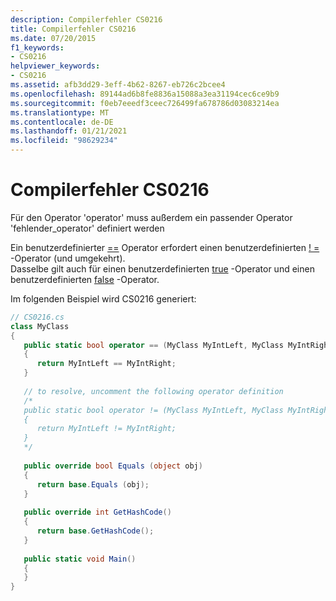 ```yaml
---
description: Compilerfehler CS0216
title: Compilerfehler CS0216
ms.date: 07/20/2015
f1_keywords:
- CS0216
helpviewer_keywords:
- CS0216
ms.assetid: afb3dd29-3eff-4b62-8267-eb726c2bcee4
ms.openlocfilehash: 89144ad6b8fe8836a15088a3ea31194cec6ce9b9
ms.sourcegitcommit: f0eb7eeedf3ceec726499fa678786d03083214ea
ms.translationtype: MT
ms.contentlocale: de-DE
ms.lasthandoff: 01/21/2021
ms.locfileid: "98629234"
---
```

# <a name="compiler-error-cs0216"></a>Compilerfehler CS0216

Für den Operator 'operator' muss außerdem ein passender Operator 'fehlender_operator' definiert werden  
  
 Ein benutzerdefinierter [==](../language-reference/operators/equality-operators.md#equality-operator-) Operator erfordert einen benutzerdefinierten [! =](../language-reference/operators/equality-operators.md#inequality-operator-) -Operator (und umgekehrt).  
 Dasselbe gilt auch für einen benutzerdefinierten [true](../language-reference/operators/true-false-operators.md) -Operator und einen benutzerdefinierten [false](../language-reference/operators/true-false-operators.md) -Operator.  
  
 Im folgenden Beispiel wird CS0216 generiert:  
  
```csharp  
// CS0216.cs  
class MyClass  
{  
   public static bool operator == (MyClass MyIntLeft, MyClass MyIntRight)   // CS0216  
   {  
      return MyIntLeft == MyIntRight;  
   }  
  
   // to resolve, uncomment the following operator definition  
   /*  
   public static bool operator != (MyClass MyIntLeft, MyClass MyIntRight)  
   {  
      return MyIntLeft != MyIntRight;  
   }  
   */  
  
   public override bool Equals (object obj)  
   {  
      return base.Equals (obj);  
   }  
  
   public override int GetHashCode()  
   {  
      return base.GetHashCode();  
   }  
  
   public static void Main()  
   {  
   }  
}  
```
